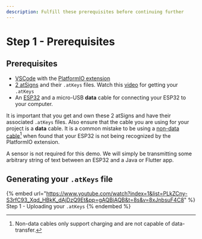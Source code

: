 ```yaml
---
description: Fulfill these prerequisites before continuing further
---
```


# Step 1 - Prerequisites

## Prerequisites

* [VSCode](https://code.visualstudio.com/download) with the [PlatformIO extension](https://platformio.org/install/ide?install=vscode)
* [2 atSigns](../../learn/core/atsign.md#how-do-i-get-an-atsign) and their `.atKeys` files. Watch this [video](prerequisites.md#generating-your-.atkeys-file) for getting your `.atKeys`
* An [ESP32](https://www.espressif.com/en/products/modules/esp32) and a micro-USB **data** cable for connecting your ESP32 to your computer.

It is important that you get and own these 2 atSigns and have their associated `.atKeys` files. Also ensure that the cable you are using for your project is a **data** cable. It is a common mistake to be using a [non-data cable](#user-content-fn-1)[^1] when found that your ESP32 is not being recognized by the PlatformIO extension.

A sensor is not required for this demo. We will simply be transmitting some arbitrary string of text between an ESP32 and a Java or Flutter app.

## Generating your `.atKeys` file

{% embed url="https://www.youtube.com/watch?index=1&list=PLkZCny-S3rfC93_Xqd_HBkK_dAjDzQ9Et&pp=gAQBiAQB&t=8s&v=8xJnbsuF4C8" %}
Step 1 - Uploading your `.atKeys`
{% endembed %}

[^1]: Non-data cables only support charging and are not capable of data-transfer.
